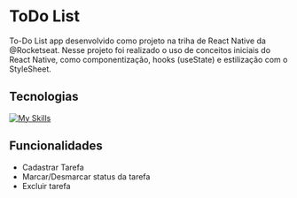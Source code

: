 # ToDo List 
To-Do List app desenvolvido como projeto na triha de React Native da @Rocketseat. 
Nesse projeto foi realizado o uso de conceitos iniciais do React Native, como componentização, hooks (useState) e estilização com o StyleSheet. 

## Tecnologias
[![My Skills](https://skillicons.dev/icons?i=react,ts)](https://skillicons.dev)

## Funcionalidades 
- Cadastrar Tarefa
- Marcar/Desmarcar status da tarefa
- Excluir tarefa
